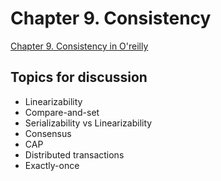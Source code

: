 # Chapter 9. Consistency

[Chapter 9. Consistency in O'reilly](https://learning.oreilly.com/library/view/designing-data-intensive-applications/9781491903063/ch09.html)

## Topics for discussion

- Linearizability
- Compare-and-set
- Serializability vs Linearizability
- Consensus
- CAP
- Distributed transactions
- Exactly-once